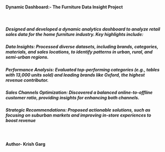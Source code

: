#### Dynamic Dashboard:- The Furniture Data Insight Project
<br>

##### Designed and developed a dynamic analytics dashboard to analyze retail sales data for the home furniture industry. Key highlights include:

##### Data Insights: Processed diverse datasets, including brands, categories, materials, and sales locations, to identify patterns in urban, rural, and semi-urban regions.

##### Performance Analysis: Evaluated top-performing categories (e.g., tables with 13,000 units sold) and leading brands like Oxford, the highest revenue contributor.

##### Sales Channels Optimization: Discovered a balanced online-to-offline customer ratio, providing insights for enhancing both channels.

##### Strategic Recommendations: Proposed actionable solutions, such as focusing on suburban markets and improving in-store experiences to boost revenue
<br>

#### Author- Krish Garg
